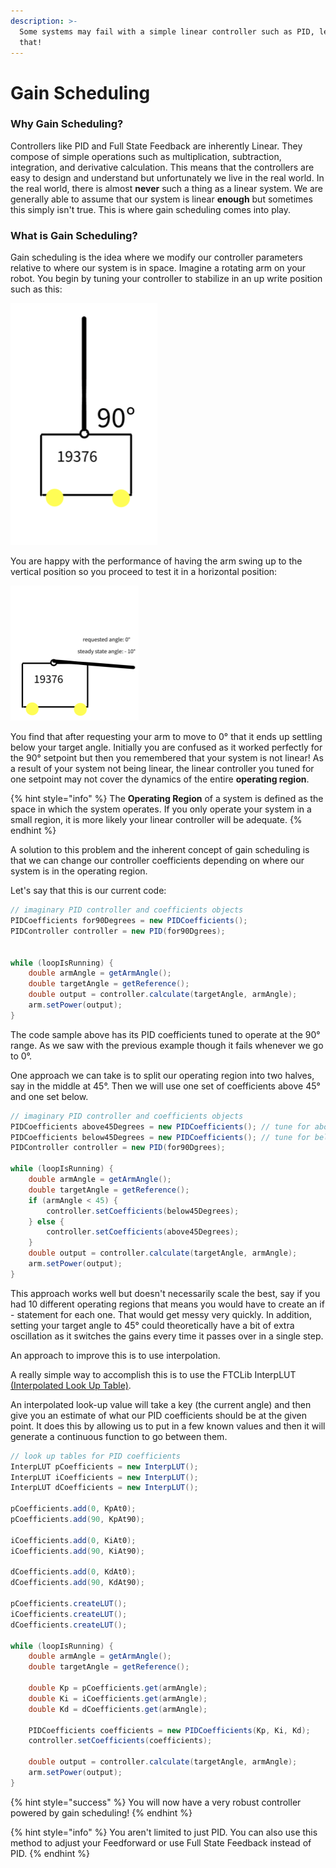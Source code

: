 ```yaml
---
description: >-
  Some systems may fail with a simple linear controller such as PID, let's fix
  that!
---
```


# Gain Scheduling

### Why Gain Scheduling?&#x20;

Controllers like PID and Full State Feedback are inherently Linear.  They compose of simple operations such as multiplication, subtraction, integration, and derivative calculation.  This means that the controllers are easy to design and understand but unfortunately we live in the real world.  In the real world, there is almost **never** such a thing as a linear system.  We are generally able to assume that our system is linear **enough** but sometimes this simply isn't true.  This is where gain scheduling comes into play.&#x20;

### What is Gain Scheduling?&#x20;

Gain scheduling is the idea where we modify our controller parameters relative to where our system is in space.  Imagine a rotating arm on your robot.  You begin by tuning your controller to stabilize in an up write position such as this:

&#x20;![](<../.gitbook/assets/Untitled drawing (5) (1).png>)

You are happy with the performance of having the arm swing up to the vertical position so you proceed to test it in a horizontal position:

![](<../.gitbook/assets/Untitled drawing (6).png>)

You find that after requesting your arm to move to 0° that it ends up settling below your target angle.  Initially you are confused as it worked perfectly for the 90° setpoint but then you remembered that your system is not linear!  As a result of your system not being linear, the linear controller you tuned for one setpoint may not cover the dynamics of the entire **operating region**.&#x20;

{% hint style="info" %}
The **Operating Region** of a system is defined as the space in which the system operates.  If you only operate your system in a small region, it is more likely your linear controller will be adequate. &#x20;
{% endhint %}

A solution to this problem and the inherent concept of gain scheduling is that we can change our controller coefficients depending on where our system is in the operating region.&#x20;

Let's say that this is our current code:&#x20;

```java
// imaginary PID controller and coefficients objects 
PIDCoefficients for90Degrees = new PIDCoefficients(); 
PIDController controller = new PID(for90Dgrees);  


while (loopIsRunning) {
    double armAngle = getArmAngle();
    double targetAngle = getReference();
    double output = controller.calculate(targetAngle, armAngle);
    arm.setPower(output); 
}
```

The code sample above has its PID coefficients tuned to operate at the 90° range.  As we saw with the previous example though it fails whenever we go to 0°. &#x20;

One approach we can take is to split our operating region into two halves, say in the middle at 45°.  Then we will use one set of coefficients above 45° and one set below.&#x20;

```java
// imaginary PID controller and coefficients objects 
PIDCoefficients above45Degrees = new PIDCoefficients(); // tune for above
PIDCoefficients below45Degrees = new PIDCoefficients(); // tune for below 
PIDController controller = new PID(for90Dgrees);  

while (loopIsRunning) {
    double armAngle = getArmAngle();
    double targetAngle = getReference();
    if (armAngle < 45) {
        controller.setCoefficients(below45Degrees);
    } else {
        controller.setCoefficients(above45Degrees); 
    }
    double output = controller.calculate(targetAngle, armAngle);
    arm.setPower(output); 
}
```

This approach works well but doesn't necessarily scale the best, say if you had 10 different operating regions that means you would have to create an if - statement for each one.  That would get messy very quickly.  In addition,  setting your target angle to 45° could theoretically have a bit of extra oscillation as it switches the gains every time it passes over in a single step.&#x20;

An approach to improve this is to use interpolation.&#x20;

A really simple way to accomplish this is to use the FTCLib InterpLUT [(Interpolated Look Up Table)](https://docs.ftclib.org/ftclib/v/v1.2.0/features/util#interplut-interpolated-look-up-table).&#x20;

An interpolated look-up value will take a key (the current angle) and then give you an estimate of what our PID coefficients should be at the given point.  It does this by allowing us to put in a few known values and then it will generate a continuous function to go between them.&#x20;

```java
// look up tables for PID coefficients 
InterpLUT pCoefficients = new InterpLUT();
InterpLUT iCoefficients = new InterpLUT();
InterpLUT dCoefficients = new InterpLUT();

pCoefficients.add(0, KpAt0);
pCoefficients.add(90, KpAt90);

iCoefficients.add(0, KiAt0);
iCoefficients.add(90, KiAt90);

dCoefficients.add(0, KdAt0);
dCoefficients.add(90, KdAt90);

pCoefficients.createLUT();
iCoefficients.createLUT();
dCoefficients.createLUT();

while (loopIsRunning) {
    double armAngle = getArmAngle();
    double targetAngle = getReference();
    
    double Kp = pCoefficients.get(armAngle);
    double Ki = iCoefficients.get(armAngle);
    double Kd = dCoefficients.get(armAngle);
    
    PIDCoefficients coefficients = new PIDCoefficients(Kp, Ki, Kd);
    controller.setCoefficients(coefficients); 
    
    double output = controller.calculate(targetAngle, armAngle);
    arm.setPower(output); 
}


```

{% hint style="success" %}
You will now have a very robust controller powered by gain scheduling!&#x20;
{% endhint %}

{% hint style="info" %}
You aren't limited to just PID.  You can also use this method to adjust your Feedforward or use Full State Feedback instead of PID.&#x20;
{% endhint %}
